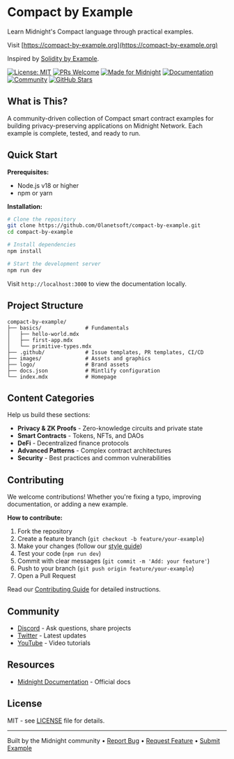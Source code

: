 # Compact by Example

Learn Midnight's Compact language through practical examples.

Visit [https://compact-by-example.org](https://compact-by-example.org)

Inspired by [Solidity by Example](https://solidity-by-example.org/).

[![License: MIT](https://img.shields.io/badge/License-MIT-blue.svg)](./LICENSE)
[![PRs Welcome](https://img.shields.io/badge/PRs-welcome-brightgreen.svg)](./CONTRIBUTING.md)
[![Made for Midnight](https://img.shields.io/badge/Made%20for-Midnight%20Network-0066FF.svg)](https://midnight.network)
[![Documentation](https://img.shields.io/badge/docs-compact--by--example.org-3385FF.svg)](https://compact-by-example.org)
[![Community](https://img.shields.io/badge/Discord-Join%20Us-7289DA.svg?logo=discord&logoColor=white)](https://discord.com/invite/midnightnetwork)
[![GitHub Stars](https://img.shields.io/github/stars/Olanetsoft/compact-by-example?style=social)](https://github.com/Olanetsoft/compact-by-example)

## What is This?

A community-driven collection of Compact smart contract examples for building privacy-preserving applications on Midnight Network. Each example is complete, tested, and ready to run.

## Quick Start

**Prerequisites:**

- Node.js v18 or higher
- npm or yarn

**Installation:**

```bash
# Clone the repository
git clone https://github.com/Olanetsoft/compact-by-example.git
cd compact-by-example

# Install dependencies
npm install

# Start the development server
npm run dev
```

Visit `http://localhost:3000` to view the documentation locally.

## Project Structure

```
compact-by-example/
├── basics/              # Fundamentals
│   ├── hello-world.mdx
│   ├── first-app.mdx
│   └── primitive-types.mdx
├── .github/             # Issue templates, PR templates, CI/CD
├── images/              # Assets and graphics
├── logo/                # Brand assets
├── docs.json            # Mintlify configuration
└── index.mdx            # Homepage
```

## Content Categories

Help us build these sections:

- **Privacy & ZK Proofs** - Zero-knowledge circuits and private state
- **Smart Contracts** - Tokens, NFTs, and DAOs
- **DeFi** - Decentralized finance protocols
- **Advanced Patterns** - Complex contract architectures
- **Security** - Best practices and common vulnerabilities

## Contributing

We welcome contributions! Whether you're fixing a typo, improving documentation, or adding a new example.

**How to contribute:**

1. Fork the repository
2. Create a feature branch (`git checkout -b feature/your-example`)
3. Make your changes (follow our [style guide](./CONTRIBUTING.md))
4. Test your code (`npm run dev`)
5. Commit with clear messages (`git commit -m 'Add: your feature'`)
6. Push to your branch (`git push origin feature/your-example`)
7. Open a Pull Request

Read our [Contributing Guide](./CONTRIBUTING.md) for detailed instructions.

## Community

- [Discord](https://discord.com/invite/midnightnetwork) - Ask questions, share projects
- [Twitter](https://twitter.com/MidnightNtwrk) - Latest updates
- [YouTube](https://www.youtube.com/@MidnightNetwork) - Video tutorials

## Resources

- [Midnight Documentation](https://docs.midnight.network) - Official docs

## License

MIT - see [LICENSE](./LICENSE) file for details.

---

Built by the Midnight community • [Report Bug](https://github.com/Olanetsoft/compact-by-example/issues/new?template=bug_report.md) • [Request Feature](https://github.com/Olanetsoft/compact-by-example/issues/new?template=feature_request.md) • [Submit Example](https://github.com/Olanetsoft/compact-by-example/issues/new?template=new_example.md)
